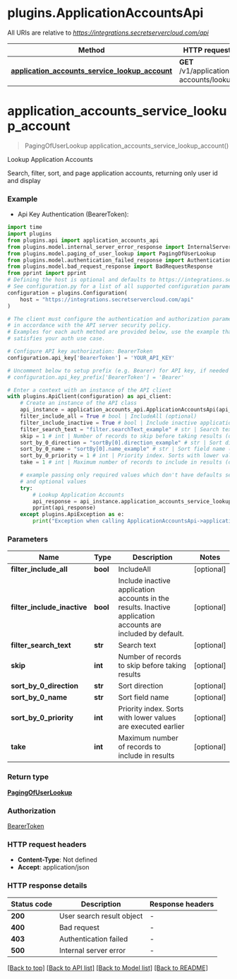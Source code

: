 # plugins.ApplicationAccountsApi

All URIs are relative to *https://integrations.secretservercloud.com/api*

Method | HTTP request | Description
------------- | ------------- | -------------
[**application_accounts_service_lookup_account**](ApplicationAccountsApi.md#application_accounts_service_lookup_account) | **GET** /v1/application-accounts/lookup | Lookup Application Accounts


# **application_accounts_service_lookup_account**
> PagingOfUserLookup application_accounts_service_lookup_account()

Lookup Application Accounts

Search, filter, sort, and page application accounts, returning only user id and display

### Example

* Api Key Authentication (BearerToken):

```python
import time
import plugins
from plugins.api import application_accounts_api
from plugins.model.internal_server_error_response import InternalServerErrorResponse
from plugins.model.paging_of_user_lookup import PagingOfUserLookup
from plugins.model.authentication_failed_response import AuthenticationFailedResponse
from plugins.model.bad_request_response import BadRequestResponse
from pprint import pprint
# Defining the host is optional and defaults to https://integrations.secretservercloud.com/api
# See configuration.py for a list of all supported configuration parameters.
configuration = plugins.Configuration(
    host = "https://integrations.secretservercloud.com/api"
)

# The client must configure the authentication and authorization parameters
# in accordance with the API server security policy.
# Examples for each auth method are provided below, use the example that
# satisfies your auth use case.

# Configure API key authorization: BearerToken
configuration.api_key['BearerToken'] = 'YOUR_API_KEY'

# Uncomment below to setup prefix (e.g. Bearer) for API key, if needed
# configuration.api_key_prefix['BearerToken'] = 'Bearer'

# Enter a context with an instance of the API client
with plugins.ApiClient(configuration) as api_client:
    # Create an instance of the API class
    api_instance = application_accounts_api.ApplicationAccountsApi(api_client)
    filter_include_all = True # bool | IncludeAll (optional)
    filter_include_inactive = True # bool | Include inactive application accounts in the results. Inactive application accounts are included by default. (optional)
    filter_search_text = "filter.searchText_example" # str | Search text (optional)
    skip = 1 # int | Number of records to skip before taking results (optional)
    sort_by_0_direction = "sortBy[0].direction_example" # str | Sort direction (optional)
    sort_by_0_name = "sortBy[0].name_example" # str | Sort field name (optional)
    sort_by_0_priority = 1 # int | Priority index. Sorts with lower values are executed earlier (optional)
    take = 1 # int | Maximum number of records to include in results (optional)

    # example passing only required values which don't have defaults set
    # and optional values
    try:
        # Lookup Application Accounts
        api_response = api_instance.application_accounts_service_lookup_account(filter_include_all=filter_include_all, filter_include_inactive=filter_include_inactive, filter_search_text=filter_search_text, skip=skip, sort_by_0_direction=sort_by_0_direction, sort_by_0_name=sort_by_0_name, sort_by_0_priority=sort_by_0_priority, take=take)
        pprint(api_response)
    except plugins.ApiException as e:
        print("Exception when calling ApplicationAccountsApi->application_accounts_service_lookup_account: %s\n" % e)
```


### Parameters

Name | Type | Description  | Notes
------------- | ------------- | ------------- | -------------
 **filter_include_all** | **bool**| IncludeAll | [optional]
 **filter_include_inactive** | **bool**| Include inactive application accounts in the results. Inactive application accounts are included by default. | [optional]
 **filter_search_text** | **str**| Search text | [optional]
 **skip** | **int**| Number of records to skip before taking results | [optional]
 **sort_by_0_direction** | **str**| Sort direction | [optional]
 **sort_by_0_name** | **str**| Sort field name | [optional]
 **sort_by_0_priority** | **int**| Priority index. Sorts with lower values are executed earlier | [optional]
 **take** | **int**| Maximum number of records to include in results | [optional]

### Return type

[**PagingOfUserLookup**](PagingOfUserLookup.md)

### Authorization

[BearerToken](../README.md#BearerToken)

### HTTP request headers

 - **Content-Type**: Not defined
 - **Accept**: application/json


### HTTP response details

| Status code | Description | Response headers |
|-------------|-------------|------------------|
**200** | User search result object |  -  |
**400** | Bad request |  -  |
**403** | Authentication failed |  -  |
**500** | Internal server error |  -  |

[[Back to top]](#) [[Back to API list]](../README.md#documentation-for-api-endpoints) [[Back to Model list]](../README.md#documentation-for-models) [[Back to README]](../README.md)

